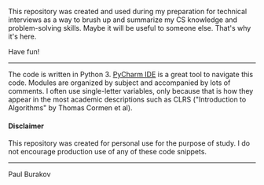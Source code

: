 This repository was created and used during my preparation for technical interviews as a 
 way to brush up and summarize my CS knowledge and problem-solving skills. Maybe it will be
 useful to someone else. That's why it's here. 
 
Have fun! 

___
The code is written in Python 3. [PyCharm IDE](https://www.jetbrains.com/pycharm) is a great 
 tool to navigate this code. Modules are organized by subject and accompanied by lots of 
 comments. I often use single-letter variables, only because that is how they appear in the 
 most academic descriptions such as CLRS ("Introduction to Algorithms" by Thomas Cormen 
 et al).

#### Disclaimer
This repository was created for personal use for the purpose of study. I do not 
 encourage production use of any of these code snippets.

___
Paul Burakov